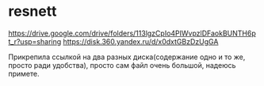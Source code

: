 # resnett
https://drive.google.com/drive/folders/113lgzCpIo4PIWvpzlDFaokBUNTH6pt_r?usp=sharing
https://disk.360.yandex.ru/d/x0dxtGBzDzUgGA

Прикрепила ссылкой на два разных диска(содержание одно и то же, просто ради удобства), просто сам файл очень большой, надеюсь примете.
